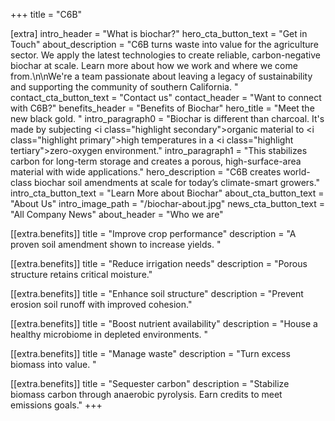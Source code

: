 +++
title = "C6B"

[extra]
intro_header = "What is biochar?"
hero_cta_button_text = "Get in Touch"
about_description = "C6B turns waste into value for the agriculture sector. We apply the latest technologies to create reliable, carbon-negative biochar at scale. Learn more about how we work and where we come from.\n\nWe're a team passionate about leaving a legacy of sustainability and supporting the community of southern California. "
contact_cta_button_text = "Contact us"
contact_header = "Want to connect with C6B?"
benefits_header = "Benefits of Biochar"
hero_title = "Meet the new black gold. "
intro_paragraph0 = "Biochar is different than charcoal. It's made by subjecting <i class=\"highlight secondary\">organic material</i> to <i class=\"highlight primary\">high temperatures</i> in a <i class=\"highlight tertiary\">zero-oxygen environment</i>."
intro_paragraph1 = "This stabilizes carbon for long-term storage and creates a porous, high-surface-area material with wide applications."
hero_description = "C6B creates world-class biochar soil amendments at scale for today’s climate-smart growers."
intro_cta_button_text = "Learn More about Biochar"
about_cta_button_text = "About Us"
intro_image_path = "/biochar-about.jpg"
news_cta_button_text = "All Company News"
about_header = "Who we are"

[[extra.benefits]]
title = "Improve crop performance"
description = "A proven soil amendment shown to increase yields. "

[[extra.benefits]]
title = "Reduce irrigation needs"
description = "Porous structure retains critical moisture."

[[extra.benefits]]
title = "Enhance soil structure"
description = "Prevent erosion soil runoff with improved cohesion."

[[extra.benefits]]
title = "Boost nutrient availability"
description = "House a healthy microbiome in depleted environments. "

[[extra.benefits]]
title = "Manage waste"
description = "Turn excess biomass into value. "

[[extra.benefits]]
title = "Sequester carbon"
description = "Stabilize biomass carbon through anaerobic pyrolysis. Earn credits to meet emissions goals."
+++
